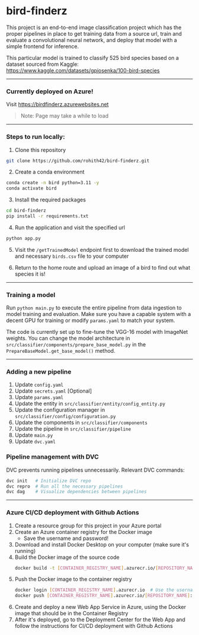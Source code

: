 # bird-finderz

This project is an end-to-end image classification project which has the proper pipelines in place to get training data from a source url, train and evaluate a convolutional neural network, and deploy that model with a simple frontend for inference. 

This particular model is trained to classify 525 bird species based on a dataset sourced from Kaggle: https://www.kaggle.com/datasets/gpiosenka/100-bird-species


<hr>

### Currently deployed on Azure!
Visit https://birdfinderz.azurewebsites.net
> Note: Page may take a while to load

<hr>

### Steps to run locally:

1. Clone this repository
```bash
git clone https://github.com/rohith42/bird-finderz.git
```

2. Create a conda environment
```bash
conda create -n bird python=3.11 -y
conda activate bird
```

3. Install the required packages
```bash
cd bird-finderz
pip install -r requirements.txt
```

4. Run the application and visit the specified url
```bash
python app.py
```

5. Visit the `/getTrainedModel` endpoint first to download the trained model and necessary `birds.csv` file to your computer

6. Return to the home route and upload an image of a bird to find out what species it is! 

<hr>

### Training a model

Run `python main.py` to execute the entire pipeline from data ingestion to model training and evaluation. Make sure you have a capable system with a decent GPU for training or modify `params.yaml` to match your system.

The code is currently set up to fine-tune the VGG-16 model with ImageNet weights. You can change the model architecture in `src/classifier/components/prepare_base_model.py` in the `PrepareBaseModel.get_base_model()` method.

<hr>

### Adding a new pipeline
1. Update `config.yaml`
2. Update `secrets.yaml` [Optional]
3. Update `params.yaml`
4. Update the entity in `src/classifier/entity/config_entity.py`
5. Update the configuration manager in `src/classifier/config/configuration.py`
6. Update the components in `src/classifier/components`
7. Update the pipeline in `src/classifier/pipeline`
8. Update `main.py`
9. Update `dvc.yaml`

### Pipeline management with DVC
DVC prevents running pipelines unnecessarily. Relevant DVC commands:
```bash
dvc init   # Initialize DVC repo
dvc repro  # Run all the necessary pipelines
dvc dag    # Visualize dependencies between pipelines
```

<hr>


### Azure CI/CD deployment with Github Actions

1. Create a resource group for this project in your Azure portal
2. Create an Azure container registry for the Docker image
   * Save the username and password!
3. Download and install Docker Desktop on your computer (make sure it's running)
4. Build the Docker image of the source code
    ```bash
    docker build -t [CONTAINER_REGISTRY_NAME].azurecr.io/[REPOSITORY_NAME]:latest .
    ```
5. Push the Docker image to the container registry
    ```bash
    docker login [CONTAINER_REGISTRY_NAME].azurecr.io  # Use the username and password from step 2
    docker push [CONTAINER_REGISTRY_NAME].azurecr.io/[REPOSITORY_NAME]:latest
    ```
6. Create and deploy a new Web App Service in Azure, using the Docker image that should be in the Container Registry
7. After it's deployed, go to the Deployment Center for the Web App and follow the instructions for CI/CD deployment with Github Actions